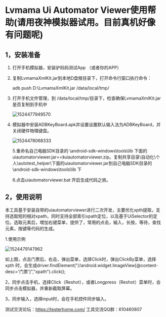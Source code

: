 # Lvmama Ui Automator Viewer使用帮助(请用夜神模拟器试用。目前真机好像有问题呢)

## 1，安装准备

1. 打开手机模拟器，安装驴妈妈测试App （或者你的APP）

2. 复制LvmamaXmlKit.jar到本地D盘根目录下，打开命令行窗口执行命令：

   adb push D:\LvmamaXmlKit.jar /data/local/tmp/

3. 打开手机文件管理，到 /data/local/tmp/目录下，检查确保LvmamaXmlKit.jar是否复制到手机中

   ![1524477949570](https://github.com/512433465/autotest_helper/blob/master/11111.jpg)

4. 模拟器中安装ADBKeyBoard.apk并设置设置默认输入法为ADBKeyBoard，并关闭硬件物理键盘。

   ![1524478068333](https://github.com/512433465/autotest_helper/blob/master/22222.jpg)

   5.重命名自己电脑SDK目录的  \android-sdk-windows\tools\lib 下面的uiautomatorviewer.jar==》uiautomatorviewer.zip。复制共享目录\自动化\个人\autotest_helper\下面的uiautomatorviewer.jar到自己电脑SDK目录的  \android-sdk-windows\tools\lib 下

   6.点击uiautomatorviewer.bat 开启生成代码之旅。


## 2，使用说明

本工具基于安装自带的uiautomatorviewer进行二次开发，主要优化xpth提取，支持选取短的相对xpath，同时支持全部索引xpath定位，以及基于UiSelector的定位。选取元素后，增加右键菜单，提供了，常用的点击，输入，长按，等待，查找元素，按键等代码的生成。

1.使用示例

![1524479147962](https://github.com/512433465/autotest_helper/blob/master/33333.jpg)

如上图，点击门票后，右击，弹出菜单，选择Click时，弹出ClickBy菜单，选择xpth 时，会生成driver.findElement("//android.widget.ImageView[@content-desc='门票']","xpath").click();

2，同步点击手机，选择Click（Reshot），或者Longpress（Reshot）菜单时，会同步点击模拟器，并重新截取屏幕。

3，同步输入，选择input时，会在手机控件同步输入。


测试交流论坛：https://testerhome.com/
工具交流QQ群：610460807
